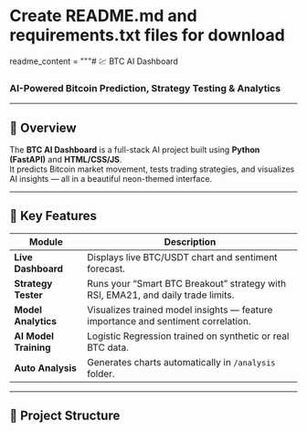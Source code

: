 # Create README.md and requirements.txt files for download

readme_content = """# 💹 BTC AI Dashboard  
### AI-Powered Bitcoin Prediction, Strategy Testing & Analytics

---

## 🧠 Overview
The **BTC AI Dashboard** is a full-stack AI project built using **Python (FastAPI)** and **HTML/CSS/JS**.  
It predicts Bitcoin market movement, tests trading strategies, and visualizes AI insights — all in a beautiful neon-themed interface.

---

## 🚀 Key Features
| Module | Description |
|--------|--------------|
| **Live Dashboard** | Displays live BTC/USDT chart and sentiment forecast. |
| **Strategy Tester** | Runs your “Smart BTC Breakout” strategy with RSI, EMA21, and daily trade limits. |
| **Model Analytics** | Visualizes trained model insights — feature importance and sentiment correlation. |
| **AI Model Training** | Logistic Regression trained on synthetic or real BTC data. |
| **Auto Analysis** | Generates charts automatically in `/analysis` folder. |

---

## 🧩 Project Structure
